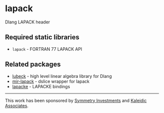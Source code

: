 # lapack
Dlang LAPACK header

## Required static libraries
 - `lapack` - FORTRAN 77 LAPACK API

## Related packages

 - [lubeck](http://code.dlang.org/packages/lubeck) - high level linear algebra library for Dlang
 - [mir-lapack](http://code.dlang.org/packages/mir-lapack) - dslice wrapper for lapack
 - [lapacke](http://code.dlang.org/packages/lapacke) - LAPACKE bindings

---------------

This work has been sponsored by [Symmetry Investments](http://symmetryinvestments.com) and [Kaleidic Associates](https://github.com/kaleidicassociates).
